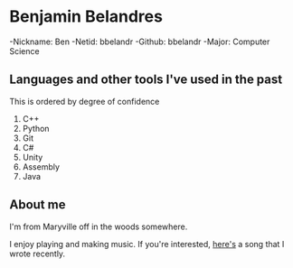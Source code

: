 # Benjamin Belandres

-Nickname: Ben
-Netid:    bbelandr
-Github:   bbelandr
-Major:    Computer Science

## Languages and other tools I've used in the past

This is ordered by degree of confidence
1. C++
1. Python
1. Git
1. C#
1. Unity
1. Assembly
1. Java

## About me

I'm from Maryville off in the woods somewhere.

I enjoy playing and making music.
If you're interested, [here's](https://www.youtube.com/watch?v=dQw4w9WgXcQ) a song that I wrote recently.


